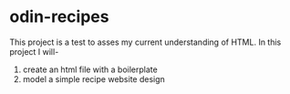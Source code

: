 # odin-recipes
This project is a test to asses my current understanding of HTML.
In this project I will-
1. create an html file with a boilerplate
2. model a simple recipe website design